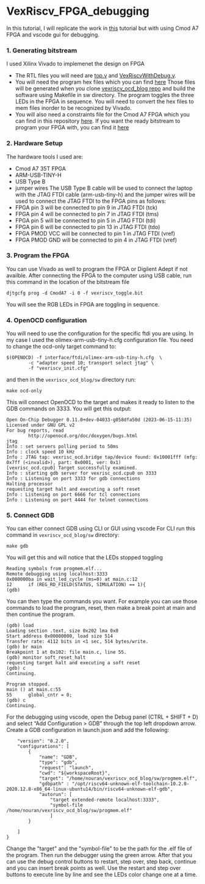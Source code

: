 # VexRiscv_FPGA_debugging
In this tutorial, I will replicate the work in [this](https://tomverbeure.github.io/rtl/2018/12/06/The-VexRiscV-CPU-A-New-Way-To-Design.html) tutorial but with using Cmod A7 FPGA and vscode gui for debugging. 
### 1. Generating bitstream
I used Xilinx Vivado to implemenet the design on FPGA 
* The RTL files you will need are [top.v](https://github.com/tomverbeure/vexriscv_ocd_blog/blob/main/rtl/top.v) and [VexRiscvWithDebug.v](https://github.com/tomverbeure/vexriscv_ocd_blog/blob/main/spinal/VexRiscvWithDebug.v).
* You will need the program hex files which you can find [here]() Those files will be generated when you clone [vexriscv_ocd_blog repo](https://github.com/tomverbeure/vexriscv_ocd_blog) and build the software using Makefile in sw directory. The program toggles the three LEDs in the FPGA in sequence. You will need to convert the hex files to mem files inorder to be recognized by Vivado.
* You will also need a constraints file for the Cmod A7 FPGA which you can find in this repository [here](). If you want the ready bitstream to program your FPGA with, you can find it [here]()

### 2. Hardware Setup
The hardware tools I used are:
* Cmod A7 35T FPGA
* ARM-USB-TINY-H
* USB Type B
* jumper wires
The USB Type B cable will be used to connect the laptop with the JTAG FTDI cable (arm-usb-tiny-h) and the jumper wires will be used to connect the JTAG FTDI to the FPGA pins as follows:
* FPGA pin 3 will be connected to pin 9 in JTAG FTDI (tck)
* FPGA pin 4 will be connected to pin 7 in JTAG FTDI (tms)
* FPGA pin 5 will be connected to pin 5 in JTAG FTDI (tdi)
* FPGA pin 6 will be connected to pin 13 in JTAG FTDI (tdo)
* FPGA PMOD VCC will be connected to pin 1 in JTAG FTDI (vref)
* FPGA PMOD GND will be connected to pin 4 in JTAG FTDI (vref)
  
### 3. Program the FPGA
You can use Vivado as well to program the FPGA or Digilent Adept if not availble. After connecting the FPGA to the computer using USB cable, run this command in the location of the bitstream file
```
djtgcfg prog -d CmodA7 -i 0 -f vexriscv_toggle.bit
```
You will see the RGB LEDs in FPGA are toggling in sequence. 

### 4. OpenOCD configuration
You will need to use the configuration for the specific ftdi you are using. In my case I used the olimex-arm-usb-tiny-h.cfg configuration file. You need to change the ocd-only target command to: 
```
$(OPENOCD) -f interface/ftdi/olimex-arm-usb-tiny-h.cfg  \
		-c "adapter speed 10; transport select jtag" \
		-f "vexriscv_init.cfg"
```
and then in the ``vexriscv_ocd_blog/sw`` directory run:
```
make ocd-only
```
This will connect OpenOCD to the target and makes it ready to listen to the GDB commands on 3333. You will get this output:
```
Open On-Chip Debugger 0.11.0+dev-04033-g058dfa50d (2023-06-15-11:35)
Licensed under GNU GPL v2
For bug reports, read
        http://openocd.org/doc/doxygen/bugs.html
jtag
Info : set servers polling period to 50ms
Info : clock speed 10 kHz
Info : JTAG tap: vexrisc_ocd.bridge tap/device found: 0x10001fff (mfg: 0x7ff (<invalid>), part: 0x0001, ver: 0x1)
[vexrisc_ocd.cpu0] Target successfully examined.
Info : starting gdb server for vexrisc_ocd.cpu0 on 3333
Info : Listening on port 3333 for gdb connections
Halting processor
requesting target halt and executing a soft reset
Info : Listening on port 6666 for tcl connections
Info : Listening on port 4444 for telnet connections
```
### 5. Connect GDB
You can either connect GDB using CLI or GUI using vscode
For CLI run this command in ``vexriscv_ocd_blog/sw`` directory:
```
make gdb
```
You will get this and will notice that the LEDs stopped toggling 
```
Reading symbols from progmem.elf...
Remote debugging using localhost:3333
0x000000ba in wait_led_cycle (ms=0) at main.c:12
12	    if (REG_RD_FIELD(STATUS, SIMULATION) == 1){
(gdb)
```
You can then type the commands you want. For example you can use those commands to load the program, reset, then make a break point at main and then continue the program.
```
(gdb) load
Loading section .text, size 0x202 lma 0x0
Start address 0x00000000, load size 514
Transfer rate: 4112 bits in <1 sec, 514 bytes/write.
(gdb) br main
Breakpoint 1 at 0x102: file main.c, line 55.
(gdb) monitor soft_reset_halt
requesting target halt and executing a soft reset
(gdb) c
Continuing.

Program stopped.
main () at main.c:55
55	    global_cntr = 0;
(gdb) c
Continuing.
```

For the debugging using vscode, open the Debug panel (CTRL + SHIFT + D) and select “Add Configuration > GDB” through the top left dropdown arrow. Create a GDB configuration in launch.json and add the following:
```
    "version": "0.2.0",
    "configurations": [
        {
            "name": "GDB",
            "type": "gdb",
            "request": "launch",
            "cwd": "${workspaceRoot}",
            "target": "/home/nouran/vexriscv_ocd_blog/sw/progmem.elf",
            "gdbpath" : "/opt/riscv64-unknown-elf-toolchain-10.2.0-2020.12.8-x86_64-linux-ubuntu14/bin/riscv64-unknown-elf-gdb",
            "autorun": [
                "target extended-remote localhost:3333",
                "symbol-file /home/nouran/vexriscv_ocd_blog/sw/progmem.elf"
                ]
        }
        
    ]
}
```
Change the "target" and the "symbol-file" to be the path for the .elf file of the program. Then run the debugger using the green arrow. After that you can use the debug control buttons to restart, step over, step back, continue and you can insert break points as well. Use the restart and step over buttons to execute line by line and see the LEDs color change one at a time. 
